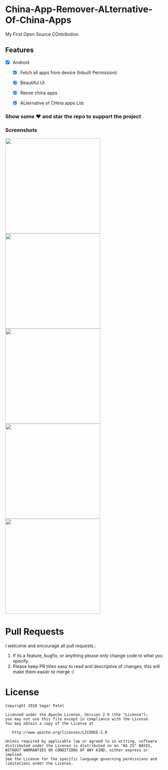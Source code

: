 # China-App-Remover-ALternative-Of-China-Apps

My First Open Source COntribution

## Features

* [x] Android 

  * [x] Fetch all apps from device (Inbuilt Permission)
  * [x] Beautiful UI
  * [x] Reove china apps
  * [x] ALternative of CHina apps List


### Show some :heart: and star the repo to support the project

### Screenshots

<img src="https://raw.githubusercontent.com/sagar11010/China-App-Remover-ALternative-Of-China-Apps/master/screenshots/1.png" height="300em" /> <img src="2.png" height="300em" /> <img src="3.png" height="300em" /> <img src="4.png" height="300em" /> <img src="5.png" height="300em" />


# Pull Requests

I welcome and encourage all pull requests.:

1.  If its a feature, bugfix, or anything please only change code to what you specify.
2.  Please keep PR titles easy to read and descriptive of changes, this will make them easier to merge :)

# License

    Copyright 2018 Sagar Patel

    Licensed under the Apache License, Version 2.0 (the "License");
    you may not use this file except in compliance with the License.
    You may obtain a copy of the License at

       http://www.apache.org/licenses/LICENSE-2.0

    Unless required by applicable law or agreed to in writing, software
    distributed under the License is distributed on an "AS IS" BASIS,
    WITHOUT WARRANTIES OR CONDITIONS OF ANY KIND, either express or implied.
    See the License for the specific language governing permissions and
    limitations under the License.

